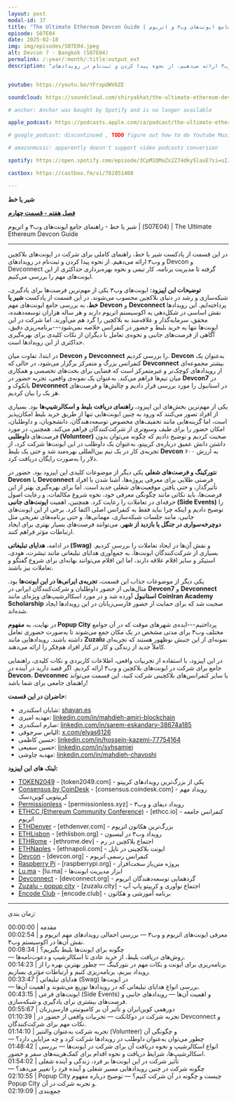 ```yaml
---
layout: post
modal-id: 37
title: "The Ultimate Ethereum Devcon Guide | راهنمای جامع ایونت‌های وب۳ و اتریوم (S07E04)"
episode: S07E04
date: 2025-02-18
img: img/episodes/S07E04.jpeg
alt: Devcon 7 - Bangkok (S07E04)
permalink: /:year/:month/:title:output_ext
description: "در این قسمت از پادکست شیر یا خط، راهنمای کاملی برای شرکت در ایونت‌های بلاکچین و وب۳ ارائه می‌دهیم. از نحوه پیدا کردن و ثبت‌نام در رویدادهای Devcon و Devconnect گرفته تا مدیریت برنامه، کار تیمی و نحوه بهره‌برداری حداکثری از این ایونت‌های مهم را بررسی می‌کنیم." 


youtube: https://youtu.be/YFrxpUWV6ZE

soundcloud: https://soundcloud.com/shiryakhat/the-ultimate-ethereum-devcon-guide-s07e04

# anchor: Anchor was bought by Spotify and is no longer available

apple_podcast: https://podcasts.apple.com/ca/podcast/the-ultimate-ethereum-devcon-guide-%D8%B1%D8%A7%D9%87%D9%86%D9%85%D8%A7%DB%8C-%D8%AC%D8%A7%D9%85%D8%B9-%D8%A7%DB%8C%D9%88%D9%86%D8%AA/id1221206951?i=1000694162056 

# google_podcast: discontinued , TODO figure out how to do Youtube Music

# amazonmusic: apparently doesn't support video podcasts conversion 

spotify: https://open.spotify.com/episode/3CpM1QMaZx2Z74dky5lauE?si=uIJdDjsgQJWa1rvn1GfFIQ

castbox: https://castbox.fm/vi/781051408

---
```



**شیر یا خط**

**[فصل هفتم - قسمت چهارم](https://shiryakhat.net/2025/02/devcon7.html)**

شیر یا خط - راهنمای جامع ایونت‌های وب۳ و اتریوم | (S07E04) | The Ultimate Ethereum Devcon Guide


-------------------------------------------------------

در این قسمت از پادکست شیر یا خط، راهنمای کاملی برای شرکت در ایونت‌های بلاکچین و وب۳ ارائه می‌دهیم. از نحوه پیدا کردن و ثبت‌نام در رویدادهای Devcon و Devconnect گرفته تا مدیریت برنامه، کار تیمی و نحوه بهره‌برداری حداکثری از این ایونت‌های مهم را بررسی می‌کنیم.

**توضیحات این اپیزود:**
ایونت‌های وب۳ یکی از مهم‌ترین فرصت‌ها برای یادگیری، شبکه‌سازی و رشد در دنیای بلاکچین محسوب می‌شوند. در این قسمت از پادکست **شیر یا خط**، به بررسی جامع ایونت‌های مهم **Devcon** و **Devconnect** پرداخته‌ایم. این رویدادها نقش اساسی در شکل‌دهی به اکوسیستم اتریوم دارند و هر ساله هزاران توسعه‌دهنده، محقق، سرمایه‌گذار و علاقه‌مند به بلاکچین را گرد هم می‌آورند. اما شرکت در این ایونت‌ها تنها به خرید بلیط و حضور در کنفرانس خلاصه نمی‌شود---برنامه‌ریزی دقیق، آگاهی از فرصت‌های جانبی و نحوه‌ی تعامل با دیگران از نکات کلیدی برای بهره‌گیری حداکثری از این رویدادها است.

در ابتدا، تفاوت میان **Devcon** و **Devconnect** را بررسی کردیم. **Devcon** به‌عنوان یک کنفرانس بزرگ و متمرکز برگزار می‌شود، در حالی که **Devconnect** بیشتر مجموعه‌ای از رویدادهای کوچک‌تر و غیرمتمرکز است که فضایی برای بحث‌های تخصصی و همکاری میان تیم‌ها فراهم می‌کند. به‌عنوان یک نمونه‌ی واقعی، تجربه حضور در **Devcon7** در بانکوک و **Devconnect** در استانبول را مورد بررسی قرار دادیم و چالش‌ها و فرصت‌های هر یک را بیان کردیم.

یکی از مهم‌ترین بخش‌های این اپیزود، **راهنمای دریافت بلیط و اسکالرشیپ‌ها** بود. بسیاری از افراد تصور می‌کنند که ورود به چنین ایونت‌هایی تنها از طریق خرید بلیط امکان‌پذیر است، اما گزینه‌هایی مانند تخفیف‌های مخصوص توسعه‌دهندگان، دانشجویان، و داوطلبان، امکان حضور را برای طیف وسیع‌تری از شرکت‌کنندگان فراهم می‌کند. همچنین، در مورد فرصت‌های **داوطلبی (Volunteer)** صحبت کردیم و توضیح دادیم که چگونه می‌توان بدون داشتن دانش عمیق درباره‌ی کریپتو، به‌عنوان یک داوطلب در این ایونت‌ها شرکت کرد، از تجربه‌ی کار در یک تیم بین‌المللی بهره‌مند شد و حتی یک بلیط **Devcon** به ارزش ۶۰۰ دلار را به‌صورت رایگان دریافت کرد.

**نتورکینگ و فرصت‌های شغلی** یکی دیگر از موضوعات کلیدی این اپیزود بود. حضور در **Devcon** یا **Devconnect** فرصتی طلایی برای معرفی پروژه‌ها، آشنا شدن با افراد تأثیرگذار، و حتی یافتن موقعیت‌های شغلی جدید است. اما برای بهره‌گیری بهتر از این فرصت‌ها، باید نکاتی مانند چگونگی معرفی خود، نحوه شروع مکالمات، و رعایت اصول حرفه‌ای در تعاملات را رعایت کرد. همچنین، اهمیت **ایونت‌های جانبی (Side Events)** را توضیح دادیم و اینکه چرا نباید فقط به کنفرانس اصلی اکتفا کرد. برخی از این ایونت‌های جانبی، مانند جلسات شبکه‌سازی، مهمانی‌ها، و حتی برنامه‌های تفریحی مثل **دوچرخه‌سواری در جنگل یا بازدید از شهر**، می‌توانند فرصت‌های بسیار بهتری برای ایجاد ارتباطات مؤثر فراهم کنند.

در ادامه، **هدایای تبلیغاتی (Swag)** و نقش آن‌ها در ایجاد تعاملات را بررسی کردیم. بسیاری از شرکت‌کنندگان ایونت‌ها، به جمع‌آوری هدایای تبلیغاتی مانند تیشرت، هودی، استیکر و سایر اقلام علاقه دارند، اما این اقلام می‌توانند بهانه‌ای برای شروع گفتگو و تعاملات نیز باشند.

یکی دیگر از موضوعات جذاب این قسمت، **تجربه‌ی ایرانی‌ها در این ایونت‌ها** بود. مثال‌هایی از حضور داوطلبان و شرکت‌کنندگان ایرانی در **Devcon7** و **Devconnect استانبول** آورده شد و در مورد اسکالرشیپ‌های ویژه‌ای مانند **CoinIran Academy Scholarship** صحبت شد که برای حمایت از حضور فارسی‌زبانان در این رویدادها ایجاد شده‌اند.

در نهایت، به **مفهوم Popup City** پرداختیم---ایده‌ی شهرهای موقت که در آن جوامع مختلف وب۳ برای مدتی مشخص در یک مکان جمع می‌شوند تا به‌صورت حضوری تعامل داشته باشند. رویدادهایی مانند **Zuzalu** نمونه‌ای از این جنبش نوظهور هستند که تجربه‌ای کاملاً جدید از زندگی و کار در کنار افراد هم‌فکر را ارائه می‌دهند.

در این اپیزود، با استفاده از تجربیات واقعی، اطلاعات کاربردی و نکات کلیدی، راهنمایی جامع برای شرکت در ایونت‌های بلاکچین و وب۳ ارائه کردیم. اگر قصد دارید در آینده در **Devcon**، **Devconnec** یا سایر کنفرانس‌های بلاکچینی شرکت کنید، این قسمت می‌تواند راهنمای جامعی برای شما باشد!

**حاضران در این قسمت:**

* شایان اسکندری: [shayan.es](https://shayan.es)  
* مهدیه امیری: [linkedin.com/in/mahdieh-amiri-blockchain](https://www.linkedin.com/in/mahdieh-amiri-blockchain/)  
* صارم اسکندری: [linkedin.com/in/sarem-eskandary-38674a185](https://www.linkedin.com/in/sarem-eskandary-38674a185/)  
* الیاس سرجوقی: [x.com/elyas6126](https://x.com/elyas6126)  
* حسین کاظمی: [linkedin.com/in/hossein-kazemi-77754164](https://www.linkedin.com/in/hossein-kazemi-77754164)
* حسین سمیعی: [linkedin.com/in/syhsamiei](https://www.linkedin.com/in/syhsamiei)
* مهدیه چاوشی: [linkedin.com/in/mahdieh-chavoshi](https://linkedin.com/in/mahdieh-chavoshi)


**لینک های این اپیزود:**

* [TOKEN2049](https://www.token2049.com) - [token2049.com] - یکی از بزرگ‌ترین رویدادهای کریپتو
* [Consensus by CoinDesk](https://consensus.coindesk.com) - [consensus.coindesk.com] - رویداد مهم کریپتویی کوین‌دسک
* [Permissionless](https://permissionless.xyz) - [permissionless.xyz] - رویداد دیفای و وب۳
* [ETHCC (Ethereum Community Conference)](https://ethcc.io) - [ethcc.io] - کنفرانس جامعه اتریوم
* [ETHDenver](https://ethdenver.com) - [ethdenver.com] - بزرگ‌ترین هکاتون اتریوم
* [ETHLisbon](https://ethlisbon.org) - [ethlisbon.org] - رویداد وب۳ در لیسبون
* [ETHRome](https://ethrome.dev) - [ethrome.dev] - اجتماع بلاکچین در رم
* [ETHNaples](https://ethnapoli.com) - [ethnapoli.com] - ایونت بلاکچینی در ناپل
* [Devcon](https://devcon.org) - [devcon.org] - کنفرانس رسمی اتریوم
* [Raspberry Pi](https://www.raspberrypi.org) - [raspberrypi.org] - پروژه متن‌باز سخت‌افزار
* [Lu.ma](https://lu.ma) - [lu.ma] - ابزار مدیریت ایونت‌ها
* [Devconnect](https://devconnect.org) - [devconnect.org] - گردهمایی توسعه‌دهندگان اتریوم
* [Zuzalu - popup city](https://zuzalu.city) - [zuzalu.city] - اجتماع نوآوری و کریپتو پاپ آپ 
* [Encode Club](https://www.encode.club) - [encode.club] - برنامه آموزشی و هکاتون

-----------------------------------------------------------------------
زمان بندی:

00:00:00 | مقدمه   
00:02:54 | معرفی ایونت‌های اتریوم و وب۳  — بررسی اجمالی رویدادهای مهم اتریوم و نقش آن‌ها در اکوسیستم وب۳.   
00:08:34 | چگونه برای ایونت‌ها بلیط بگیریم؟   
— روش‌های دریافت بلیط، از خرید عادی تا اسکالرشیپ و دعوت‌نامه‌ها.   
00:14:23 | برنامه‌ریزی برای ایونت و نکات مهم در نتورکینگ  — چطور بهترین بهره را از رویداد ببریم، برنامه‌ریزی کنیم و ارتباطات مؤثری بسازیم.   
00:33:47 | هدایای تبلیغاتی (Swag) در ایونت‌ها   
— بررسی انواع هدایای تبلیغاتی که در رویدادها توزیع می‌شوند و اهمیت آن‌ها.   
00:43:15 | ایونت‌های فرعی (Side Events) و اهمیت آن‌ها  — رویدادهای جانبی و فرصت‌های بیشتری برای یادگیری و شبکه‌سازی.   
00:55:67 | دورهمی کوین‌ایران و تأثیر آن بر کامیونیتی فارسی‌زبان   
01:10:39 | تجربه شرکت در دوکانکت  — تجربیات واقعی از حضور در Devconnect و نکات مهم برای شرکت‌کنندگان.   
01:14:10 | تجربه شرکت به‌عنوان والنتیر (Volunteer) و چگونگی آن   
— چطور می‌توان به‌عنوان داوطلب در رویدادها شرکت کرد و چه مزایایی دارد؟   
01:48:42 | انواع اسکالرشیپ و نحوه دریافت آن برای شرکت در ایونت‌ها  — بررسی اسکالرشیپ‌ها، شرایط دریافت و نحوه اقدام برای کمک‌هزینه‌های سفر و حضور.   
01:54:02 | تأثیر شرکت در این ایونت‌ها بر فرد، زندگی و آینده شغلی   
— چگونه شرکت در چنین رویدادهایی مسیر شغلی و آینده فرد را تغییر می‌دهد؟   
02:10:55 | Popup City چیست و چگونه در آن شرکت کنیم؟  — توضیح درباره مفهوم Popup City و تجربه شرکت در آن.   
02:19:09 | جمع‌بندی